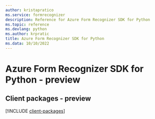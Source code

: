 ```yaml
---
author: kristapratico
ms.service: formrecognizer
description: Reference for Azure Form Recognizer SDK for Python
ms.topic: reference
ms.devlang: python
ms.author: krpratic
title: Azure Form Recognizer SDK for Python
ms.data: 10/10/2022
---
```

# Azure Form Recognizer SDK for Python - preview

## Client packages - preview
[!INCLUDE [client-packages](form-recognizer-client-index.md)]
